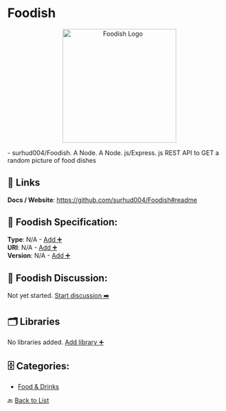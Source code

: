 # Foodish
<p align="center">
    <img width="256" src="https://raw.githubusercontent.com/apis-list/apis-list/main/apis/foodish/logo_256x256.png" alt="Foodish Logo"/>
</p>
- surhud004/Foodish. A Node. A Node. js/Express. js REST API to GET a random picture of food dishes

##  🔗 Links
**Docs / Website**: https://github.com/surhud004/Foodish#readme

## 🧬 Foodish Specification:
**Type**: N/A - [Add ➕](https://github.com/apis-list/apis-list/edit/main/apis.yaml#L6990)  
**URI**: N/A - [Add ➕](https://github.com/apis-list/apis-list/edit/main/apis.yaml#L6990)  
**Version**: N/A - [Add ➕](https://github.com/apis-list/apis-list/edit/main/apis.yaml#L6990)

## 💬 Foodish Discussion:
Not yet started. [Start discussion ➡️](https://github.com/apis-list/apis-list/discussions/new)

## 🗂️ Libraries

No libraries added. [Add library ➕](https://github.com/apis-list/apis-list/edit/main/apis.yaml#L6990)    


## 🗄️ Categories:
- [Food & Drinks](https://github.com/apis-list/apis-list#food--drinks-)

🔙  [Back to List](https://github.com/apis-list/apis-list)
